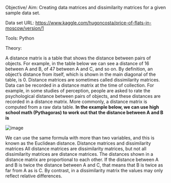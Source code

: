 Objective/ Aim:  Creating data matrices and dissimilarity matrices for a given sample data set.

Data set URL: https://www.kaggle.com/hugoncosta/price-of-flats-in-moscow/version/1

Tools: Python

Theory: 

A distance matrix is a table that shows the distance between pairs of objects. For example, in the table below we can see a distance of 16 between A and B, of 47 
between A and C, and so on. By definition, an object’s distance from itself, which is shown in the main diagonal of the table, is 0. Distance matrices are sometimes 
called dissimilarity matrices.
Data can be recorded in a distance matrix at the time of collection. For example, in some studies of perception, people are asked to rate the psychological distance
between pairs of objects, and these distances are recorded in a distance matrix.
More commonly, a distance matrix is computed from a raw data table. 
**In the example below, we can use high school math (Pythagoras) to work out that the distance between A and B is**
 
![image](https://user-images.githubusercontent.com/80147820/172340714-53cb9c16-711b-408e-9d59-a5b7bbbdb83b.png)

 
We can use the same formula with more than two variables, and this is known as the Euclidean distance.
Distance matrices and dissimilarity matrices
All distance matrices are dissimilarity matrices, but not all dissimilarity matrices are distance matrices. The distances shown in a distance matrix are proportional
to each other. If the distance between A and B is twice the distance between A and C, that means that B is twice as far from A as is C. By contrast, in a dissimilarity
matrix the values may only reflect relative differences.
